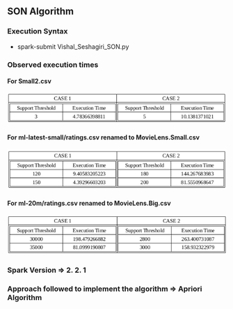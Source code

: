 ## SON Algorithm

### Execution Syntax
- spark-submit Vishal_Seshagiri_SON.py <case-number> <path-to-csv-file> <support-threshold-value>

### Observed execution times

#### For Small2.csv
![](./images/table1.png)

#### For ml-latest-small/ratings.csv renamed to MovieLens.Small.csv
![](./images/table2.png)

#### For ml-20m/ratings.csv renamed to MovieLens.Big.csv
![](./images/table3.png)

### Spark Version => 2. 2. 1 
### Approach followed to implement the algorithm => Apriori Algorithm